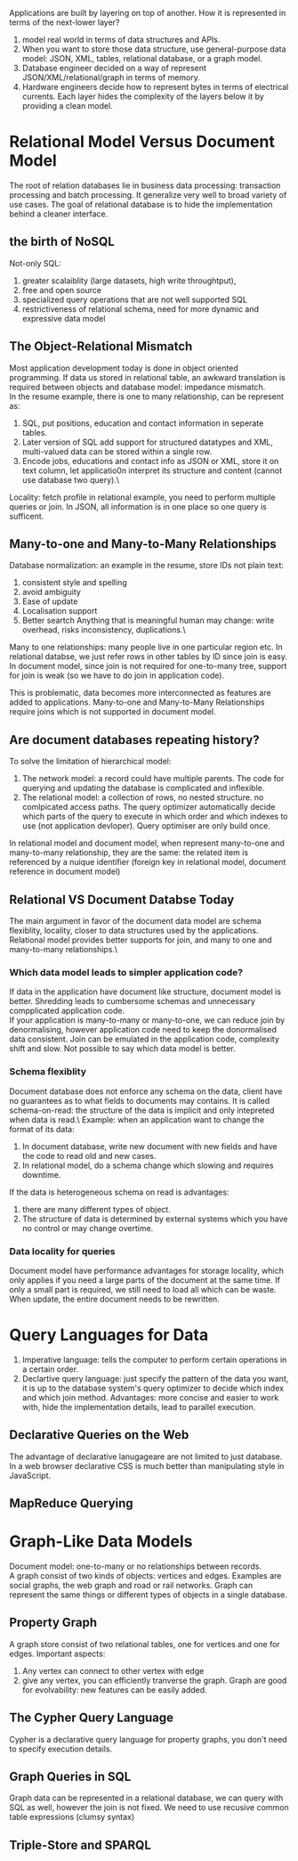 Applications are built by layering on top of another. How it is represented in terms of the next-lower layer?
1. model real world in terms of data structures and APIs.
2. When you want to store those data structure, use general-purpose data model: JSON, XML, tables, relational database, or a graph model.
3. Database engineer decided on a way of represent JSON/XML/relational/graph in terms of memory.
4. Hardware engineers decide how to represent bytes in terms of electrical currents.
Each layer hides the complexity of the layers below it by providing a clean model.

# Relational Model Versus Document Model
The root of relation databases lie in business data processing: transaction processing and batch processing. It generalize very well to broad variety of use cases.
The goal of relational database is to hide the implementation behind a cleaner interface.

## the birth of NoSQL
Not-only SQL: 
1. greater scalaiblity (large datasets, high write throughtput),
2. free and open source
3. specialized query operations that are not well supported SQL
4. restrictiveness of relational schema, need for more dynamic and expressive data model

## The Object-Relational Mismatch
Most application development today is done in object oriented programming. If data us stored in relational table, an awkward translation is required
between objects and database model: impedance mismatch.\
In the resume example, there is one to many relationship, can be represent as:
1. SQL, put positions, education and contact information in seperate tables.
2. Later version of SQL add support for structured datatypes and XML, multi-valued data can be stored within a single row.
3. Encode jobs, educations and contact info as JSON or XML, store it on text column, let applicatio0n interpret its structure and content (cannot use database two query).\

Locality: fetch profile in relational example, you need to perform multiple queries or join. In JSON, all information is in one place so one query is sufficent.

## Many-to-one and Many-to-Many Relationships
Database normalization: an example in the resume, store IDs not plain text:
1. consistent style and spelling
2. avoid ambiguity
3. Ease of update
4. Localisation support
5. Better seartch
Anything that is meaningful human may change: write overhead, risks inconsistency, duplications.\

Many to one relationships: many people live in one particular region etc. In relational databse, we just refer rows in other tables by ID since join is easy. In document model, since join is not required for one-to-many tree, support for join is weak (so we have to do join in application code). 

This is problematic, data becomes more interconnected as features are added to applications.
Many-to-one and Many-to-Many Relationships require joins which is not supported in document model.

## Are document databases repeating history?
To solve the limitation of hierarchical model:
1. The network model: a record could have multiple parents. The code for querying and updating the database is complicated and inflexible.
2. The relational model: a collection of rows, no nested structure. no comlpicated access paths. The query optimizer automatically decide which parts of the query to execute in which order and which indexes to use (not application devloper).  Query optimiser are only build once.

In relational model and document model, when represent many-to-one and many-to-many relationship, they are the same: the related item is referenced by a nuique identifier (foreign key in relational model, document reference in document model)

## Relational VS Document Databse Today
The main argument in favor of the document data model are schema flexiblity, locality, closer to data structures used by the applications.\
Relational model provides better supports for join, and many to one and many-to-many relationships.\
### Which data model leads to simpler application code?
If data in the application have document like structure, document model is better. Shredding leads to cumbersome schemas and unnecessary compplicated application code.\
If your application is many-to-many or many-to-one, we can reduce join by denormalising, however application code need to keep the donormalised data consistent. Join can be emulated in the application code, complexity shift and slow.
Not possible to say which data model is better.

### Schema flexiblity
Document database does not enforce any schema on the data, client have no guarantees as to what fields to documents may contains. It is called schema-on-read: the structure of the data is implicit and only intepreted when data is read.\ 
Example: when an application want to change the format of its data:
1. In document database, write new document with new fields and have the code to read old and new cases.
2. In relational model, do a schema change which slowing and requires downtime.

If the data is heterogeneous schema on read is advantages:
1. there are many different types of object.
2. The structure of data is determined by external systems which you have no control or may change overtime.

### Data locality for queries
Document model have performance advantages for storage locality, which only applies if you need a large parts of the document at the same time. If only a small part is required, we still need to load all which can be waste. When update, the entire document needs to be rewritten. 

# Query Languages for Data
1. Imperative language: tells the computer to perform certain operations in a certain order.
2. Declartive query language: just specify the pattern of the data you want, it is up to the database system's query optimizer to decide which index and which join method. Advantages: more concise and easier to work with, hide the implementation details, lead to parallel execution.
## Declarative Queries on the Web
The advantage of declarative lanugageare are not limited to just database. In a web browser declarative CSS is much better than manipulating style in JavaScript.

## MapReduce Querying

# Graph-Like Data Models
Document model: one-to-many or no relationships between records. \
A graph consist of two kinds of objects: vertices and edges. Examples are social graphs, the web graph and road or rail networks.
Graph can represent the same things or different types of objects in a single database.

## Property Graph
A graph store consist of two relational tables, one for vertices and one for edges. 
Important aspects:
1. Any vertex can connect to other vertex with edge
2. give any vertex, you can efficiently tranverse the graph.
Graph are good for evolvability: new features can be easily added.
## The Cypher Query Language
Cypher is a declarative query language for property graphs, you don't need to specify execution details.

## Graph Queries in SQL
Graph data can be represented in a relational database, we can query with SQL as well, however the join is not fixed. We need to use recusive common table expressions (clumsy syntax)

## Triple-Store and SPARQL
